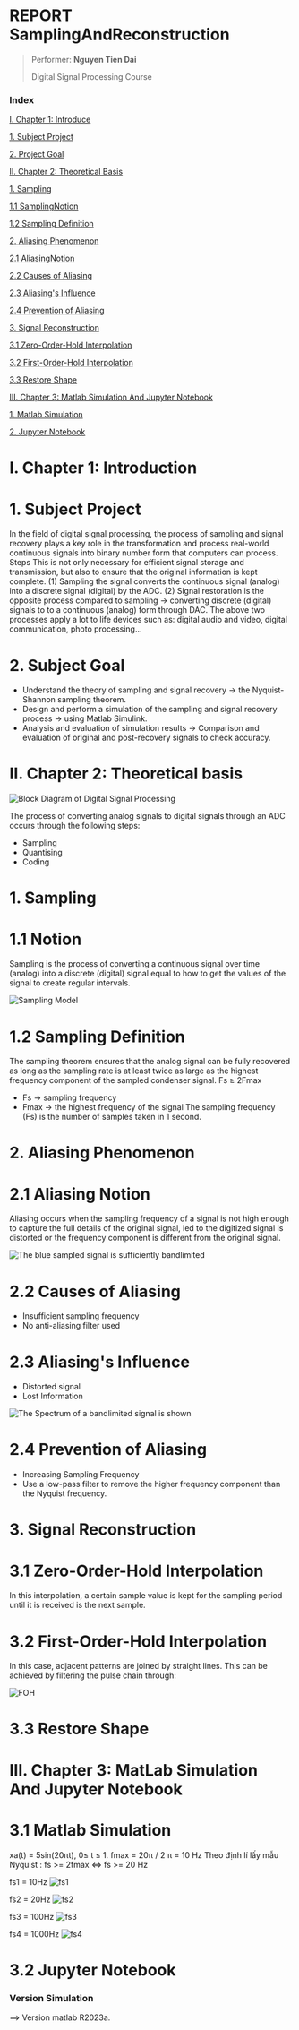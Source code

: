 # REPORT SamplingAndReconstruction

>
> Performer: **Nguyen Tien Dai**
>
> Digital Signal Processing Course

### Index
[I. Chapter 1: Introduce](#I)

[1. Subject Project](#DoAnMonHoc)

[2. Project Goal](#MucTieuDoAn)

[II. Chapter 2: Theoretical Basis](#II)

[1. Sampling](#LayMau)

[1.1 SamplingNotion](#KhaiNiemLayMau)

[1.2 Sampling Definition](#DinhNghiaLayMauNquist-Shannon)

[2. Aliasing Phenomenon](#ChongLanPho)

[2.1 AliasingNotion](#KhaiNiemAliasing)

[2.2 Causes of Aliasing](#NguyenNhan)

[2.3 Aliasing's Influence](#AnhHuong)

[2.4 Prevention of Aliasing](#NganChan)

[3. Signal Reconstruction](#KhoiPhucTinHieu)

[3.1 Zero-Order-Hold Interpolation](#ZOH)

[3.2 First-Order-Hold Interpolation](#FOH)

[3.3 Restore Shape](#KhoiPhucHinhDang)

[III. Chapter 3: Matlab Simulation And Jupyter Notebook](#III)

[1. Matlab Simulation](#3.1)

[2. Jupyter Notebook](#3.2)


<a name = "I"></a>
# I. Chapter 1: Introduction
<a name = "DoAnMonHoc"></a>
# 1. Subject Project
In the field of digital signal processing, the process of sampling and signal recovery plays a key role in the transformation and process real-world continuous signals into binary number form that
computers can process. Steps This is not only necessary for efficient signal storage and transmission, but also to ensure that the original information is kept complete. (1) Sampling the signal converts
the continuous signal (analog) into a discrete signal (digital) by the ADC. (2) Signal restoration is the opposite process compared to sampling → converting discrete (digital) signals to to a continuous
(analog) form through DAC. The above two processes apply a lot to life devices such as: digital audio and video, digital communication, photo processing...
<a name = "MucTieuDoAn"></a>
# 2. Subject Goal
- Understand the theory of sampling and signal recovery → the Nyquist-Shannon sampling theorem. 
- Design and perform a simulation of the sampling and signal recovery process → using Matlab Simulink. 
- Analysis and evaluation of simulation results → Comparison and evaluation of original and post-recovery signals to check accuracy.

<a name = "II"></a>
# II. Chapter 2: Theoretical basis

![Block Diagram of Digital Signal Processing](https://scontent.fsgn5-14.fna.fbcdn.net/v/t1.15752-9/453478053_1674141270076645_1036128724949355575_n.png?_nc_cat=101&ccb=1-7&_nc_sid=9f807c&_nc_ohc=6v4MoBsVOrcQ7kNvgFFOcOg&_nc_ht=scontent.fsgn5-14.fna&oh=03_Q7cD1QFWGIGiYPagQZruFhzvu8rdLe2lCQg732siyTmM7B8wrQ&oe=66E37D50)

The process of converting analog signals to digital signals through an ADC occurs through the following steps:
* Sampling
* Quantising
* Coding
<a name = "LayMau"></a>
# 1. Sampling
<a name = "KhaiNiemLayMau"></a>
# 1.1 Notion
Sampling is the process of converting a continuous signal over time (analog) into a discrete (digital) signal equal to how to get the values of the signal to create regular intervals.

![Sampling Model](https://scontent.fsgn5-9.fna.fbcdn.net/v/t1.15752-9/451275682_2032207797182450_4486953403117443058_n.png?_nc_cat=102&ccb=1-7&_nc_sid=9f807c&_nc_ohc=UHzI8HHV-TsQ7kNvgH4-vSv&_nc_ht=scontent.fsgn5-9.fna&oh=03_Q7cD1QH4IZNyWteJ_pPhjPuifD7F1QhP3uRsWguo8G_wFYP6pw&oe=66E38E30)

<a name = "DinhNghiaLayMauNyquist-Shannon"></a>
# 1.2 Sampling Definition
The sampling theorem ensures that the analog signal can be fully recovered as long as the sampling rate is at least twice as large as the highest frequency component of the sampled condenser signal. 
Fs ≥ 2Fmax 
- Fs → sampling frequency 
- Fmax → the highest frequency of the signal
The sampling frequency (Fs) is the number of samples taken in 1 second.
<a name = "ChongLanPho"></a>
# 2. Aliasing Phenomenon
<a name = "KhaiNiemAliasing"></a>
# 2.1 Aliasing Notion
Aliasing occurs when the sampling frequency of a signal is not high enough to capture the full details of the original signal, led to the digitized signal is distorted or the frequency component is
different from the original signal.

![The blue sampled signal is sufficiently bandlimited](https://scontent.fsgn5-12.fna.fbcdn.net/v/t1.15752-9/453437143_1368164827437156_7541003032965069600_n.png?_nc_cat=103&ccb=1-7&_nc_sid=9f807c&_nc_ohc=PhGGR8TNwsEQ7kNvgG44gci&_nc_ht=scontent.fsgn5-12.fna&oh=03_Q7cD1QG1gtnMlFlgxVhcAwKBBkRbsnDJgqGnJUo4ouKPh-wDnw&oe=66E3A37B)

<a name = "NguyenNhan"></a>
# 2.2 Causes of Aliasing
- Insufficient sampling frequency 
- No anti-aliasing filter used
<a name = "AnhHuong"></a>
# 2.3 Aliasing's Influence
- Distorted signal 
- Lost Information

![The Spectrum of a bandlimited signal is shown ](https://scontent.fsgn5-12.fna.fbcdn.net/v/t1.15752-9/454518915_866825351467080_6988008537933445333_n.png?_nc_cat=103&ccb=1-7&_nc_sid=9f807c&_nc_ohc=gP8npTX8RNEQ7kNvgFQOcgb&_nc_ht=scontent.fsgn5-12.fna&oh=03_Q7cD1QHrAQq_QUOE58CeB9Omd9CYmBf00FWIWPZreGA5qUpb4Q&oe=66E38C84)

<a name = "NganChan"></a>
# 2.4 Prevention of Aliasing
- Increasing Sampling Frequency 
- Use a low-pass filter to remove the higher frequency component than the Nyquist frequency.
<a name = "KhoiPhucTinHieu"></a>
# 3. Signal Reconstruction
<a name = "ZOH"></a>
# 3.1 Zero-Order-Hold Interpolation 
In this interpolation, a certain sample value is kept for the sampling period until it is received is the next sample.
<a name = "FOH"></a>
# 3.2 First-Order-Hold Interpolation
In this case, adjacent patterns are joined by straight lines. This can be achieved by filtering the pulse chain through:

![FOH](https://wikimedia.org/api/rest_v1/media/math/render/svg/91bb77a01a1e00a62c741d1c6d3f6badefa90b71)

<a name = "KhoiPhucHinhDang"></a>
# 3.3 Restore Shape

<a name = "III"></a>
# III. Chapter 3: MatLab Simulation And Jupyter Notebook

<a name = "3.1"></a>
# 3.1 Matlab Simulation
xa(t) = 5sin(20πt), 0≤ t ≤ 1.
fmax = 20π / 2 π  =  10 Hz
Theo định lí lấy mẫu Nyquist :         fs  >=  2fmax     <=>  fs >= 20 Hz

fs1 = 10Hz
![fs1](https://scontent.fsgn5-12.fna.fbcdn.net/v/t1.15752-9/453894257_344440448740472_4327297731452027034_n.png?_nc_cat=103&ccb=1-7&_nc_sid=9f807c&_nc_ohc=wG_kXpQuwbQQ7kNvgGSpsVx&_nc_ht=scontent.fsgn5-12.fna&oh=03_Q7cD1QG6NvZfD5BB3CmBqJW7rEBwIjz41OR9Wt35XHJyv-9KIA&oe=66E37F75)

fs2 = 20Hz
![fs2](https://scontent.fsgn5-9.fna.fbcdn.net/v/t1.15752-9/451287050_867489188775021_7753376292108564047_n.png?_nc_cat=102&ccb=1-7&_nc_sid=9f807c&_nc_ohc=bMlLUA_ScqQQ7kNvgEzEdeC&_nc_ht=scontent.fsgn5-9.fna&oh=03_Q7cD1QHr7-T15YMoHuJQtKv87_NEuZxvbjufvpeCW-SNBvlNVQ&oe=66E389BB)

fs3 = 100Hz
![fs3](https://scontent.fsgn5-5.fna.fbcdn.net/v/t1.15752-9/454046915_1551737422367475_387842403031950355_n.png?_nc_cat=108&ccb=1-7&_nc_sid=9f807c&_nc_ohc=nssyMAVAjpMQ7kNvgEr7FDx&_nc_ht=scontent.fsgn5-5.fna&oh=03_Q7cD1QEgqtnkrfVoZ9n5HjYbf5L2plWL4yDJjJWUKf7YLsTUvw&oe=66E3AABB)

fs4 = 1000Hz
![fs4](https://scontent.fsgn5-15.fna.fbcdn.net/v/t1.15752-9/453286578_690733899924866_808984128270162934_n.png?_nc_cat=111&ccb=1-7&_nc_sid=9f807c&_nc_ohc=L6xa2_y3HQMQ7kNvgExRYl0&_nc_ht=scontent.fsgn5-15.fna&oh=03_Q7cD1QF183OY6E19_4RFBoJgFC3Wr9Da-Y0DwiRSjZAZSqD7Dw&oe=66E39DC3)

<a name = "3.2"></a>
# 3.2 Jupyter Notebook

### Version Simulation
==> Version matlab R2023a.
